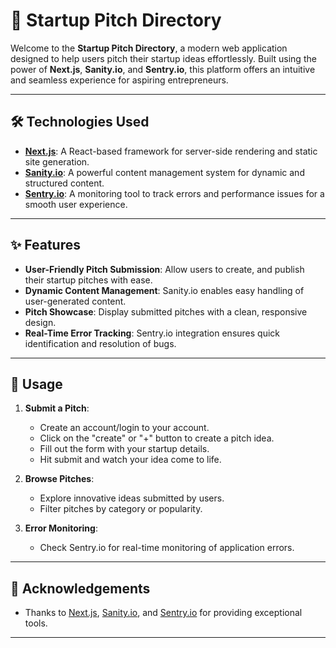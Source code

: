 # 🚀 Startup Pitch Directory

Welcome to the **Startup Pitch Directory**, a modern web application designed to help users pitch their startup ideas effortlessly. Built using the power of **Next.js**, **Sanity.io**, and **Sentry.io**, this platform offers an intuitive and seamless experience for aspiring entrepreneurs.

---

## 🛠️ Technologies Used

- **[Next.js](https://nextjs.org/)**: A React-based framework for server-side rendering and static site generation.
- **[Sanity.io](https://www.sanity.io/)**: A powerful content management system for dynamic and structured content.
- **[Sentry.io](https://sentry.io/)**: A monitoring tool to track errors and performance issues for a smooth user experience.

---

## ✨ Features

- **User-Friendly Pitch Submission**: Allow users to create, and publish their startup pitches with ease.
- **Dynamic Content Management**: Sanity.io enables easy handling of user-generated content.
- **Pitch Showcase**: Display submitted pitches with a clean, responsive design.
- **Real-Time Error Tracking**: Sentry.io integration ensures quick identification and resolution of bugs.

---

## 🔧 Usage

1. **Submit a Pitch**:
    - Create an account/login to your account.
    - Click on the "create" or "+" button to create a pitch idea.
    - Fill out the form with your startup details.
    - Hit submit and watch your idea come to life.

2. **Browse Pitches**:
    - Explore innovative ideas submitted by users.
    - Filter pitches by category or popularity.

3. **Error Monitoring**:
    - Check Sentry.io for real-time monitoring of application errors.

---

## 🌟 Acknowledgements

- Thanks to [Next.js](https://nextjs.org/), [Sanity.io](https://www.sanity.io/), and [Sentry.io](https://sentry.io/) for providing exceptional tools.

---




